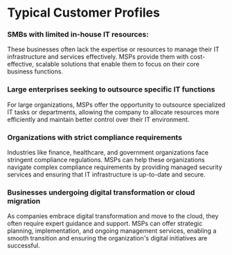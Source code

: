 # Typical Customer Profiles

### SMBs with limited in-house IT resources:&#x20;

These businesses often lack the expertise or resources to manage their IT infrastructure and services effectively. MSPs provide them with cost-effective, scalable solutions that enable them to focus on their core business functions.

### Large enterprises seeking to outsource specific IT functions

For large organizations, MSPs offer the opportunity to outsource specialized IT tasks or departments, allowing the company to allocate resources more efficiently and maintain better control over their IT environment.

### Organizations with strict compliance requirements

Industries like finance, healthcare, and government organizations face stringent compliance regulations. MSPs can help these organizations navigate complex compliance requirements by providing managed security services and ensuring that IT infrastructure is up-to-date and secure.

### Businesses undergoing digital transformation or cloud migration

As companies embrace digital transformation and move to the cloud, they often require expert guidance and support. MSPs can offer strategic planning, implementation, and ongoing management services, enabling a smooth transition and ensuring the organization's digital initiatives are successful.
